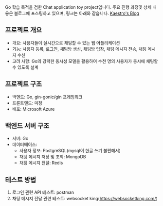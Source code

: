 Go 학습 목적을 겸한 Chat application toy project입니다.
주요 진행 과정및 상세 내용은 블로그에 포스팅하고 있으며, 링크는 아래와 같습니다.
[Kaestro's Blog](https://kaestro.github.io/)

## 프로젝트 개요

- 개요: 사용자들이 실시간으로 채팅할 수 있는 웹 어플리케이션
- 기능: 사용자 등록, 로그인, 채팅방 생성, 채팅방 입장, 채팅 메시지 전송, 채팅 메시지 수신
- 고려 사항: Go의 강력한 동시성 모델을 활용하여 수천 명의 사용자가 동시에 채팅할 수 있도록 설계

## 프로젝트 구조

- 백엔드: Go, gin-gonic/gin 프레임워크
- 프론트엔드: 미정
- 배포: Microsoft Azure

## 백엔드 서버 구조

- 서버: Go
- 데이터베이스: 
    - 사용자 정보: PostgreSQL(mysql이 한글 쓰기 불편해서)
    - 채팅 메시지 저장 및 조회: MongoDB
    - 채팅 메시지 전달: Redis

## 테스트 방법

1. 로그인 관련 API 테스트: postman
2. 채팅 메시지 전달 관련 테스트: websocket king(https://websocketking.com/)